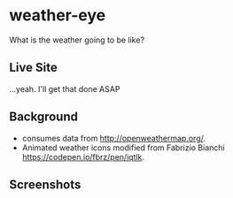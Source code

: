 # weather-eye
What is the weather going to be like?

## Live Site
...yeah. I'll get that done ASAP

## Background
* consumes data from http://openweathermap.org/.
* Animated weather icons modified from Fabrizio Bianchi https://codepen.io/fbrz/pen/iqtlk.

## Screenshots
